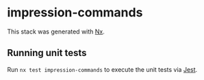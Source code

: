 # impression-commands

This stack was generated with [Nx](https://nx.dev).

## Running unit tests

Run `nx test impression-commands` to execute the unit tests via [Jest](https://jestjs.io).
